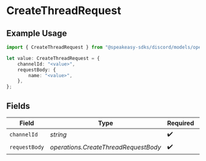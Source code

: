 # CreateThreadRequest

## Example Usage

```typescript
import { CreateThreadRequest } from "@speakeasy-sdks/discord/models/operations";

let value: CreateThreadRequest = {
    channelId: "<value>",
    requestBody: {
        name: "<value>",
    },
};
```

## Fields

| Field                                | Type                                 | Required                             | Description                          |
| ------------------------------------ | ------------------------------------ | ------------------------------------ | ------------------------------------ |
| `channelId`                          | *string*                             | :heavy_check_mark:                   | N/A                                  |
| `requestBody`                        | *operations.CreateThreadRequestBody* | :heavy_check_mark:                   | N/A                                  |